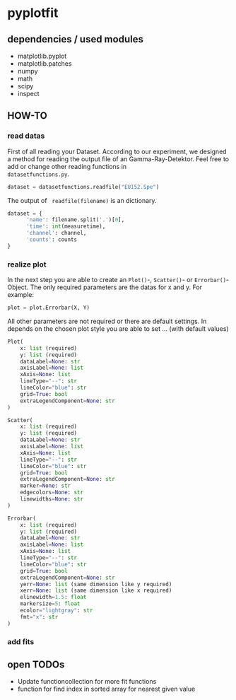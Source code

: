 # pyplotfit  
## dependencies / used modules 
- matplotlib.pyplot   
- matplotlib.patches  
- numpy  
- math  
- scipy  
- inspect  
  
## HOW-TO
### read datas
 First of all reading your Dataset. According to our experiment, we designed a method for reading the output file of an Gamma-Ray-Detektor. Feel free to add or change other reading functions in <code> datasetfunctions.py</code>.
```python
dataset = datasetfunctions.readfile("EU152.Spe")
```
The output of <code> readfile(filename)</code>  is an dictionary.
```python
dataset = {  
	  'name': filename.split('.')[0],  
	  'time': int(measuretime),  
	  'channel': channel,  
	  'counts': counts  
}
```
### realize plot
In the next step you are able to create an <code>Plot()</code>-, <code>Scatter()</code>- or <code>Errorbar()</code>-Object. 
The only required parameters are the datas for x and y. For example:
```python
plot = plot.Errorbar(X, Y)
```
All other parameters are not required or there are default settings. In depends on the chosen plot style you are able to set ... (with default values)
```python
Plot(
	x: list (required)
	y: list (required)
	dataLabel=None: str 
	axisLabel=None: list
	xAxis=None: list
	lineType="--": str
	lineColor="blue": str 
	grid=True: bool
	extraLegendComponent=None: str
)

Scatter(
	x: list (required)
	y: list (required)
	dataLabel=None: str 
	axisLabel=None: list
	xAxis=None: list
	lineType="--": str
	lineColor="blue": str 
	grid=True: bool
	extraLegendComponent=None: str
	marker=None: str
	edgecolors=None: str
	linewidths=None: str
)

Errorbar(
	x: list (required)
	y: list (required)
	dataLabel=None: str 
	axisLabel=None: list
	xAxis=None: list
	lineType="--": str
	lineColor="blue": str 
	grid=True: bool
	extraLegendComponent=None: str
	yerr=None: list (same dimension like y required)
	xerr=None: list (same dimension like x required) 
	elinewidth=1.5: float
	markersize=5: float  
	ecolor="lightgray": str 
	fmt="x": str
)
```
### add fits



## open TODOs  
- Update functioncollection for more fit functions  
- function for find index in sorted array for nearest given value  